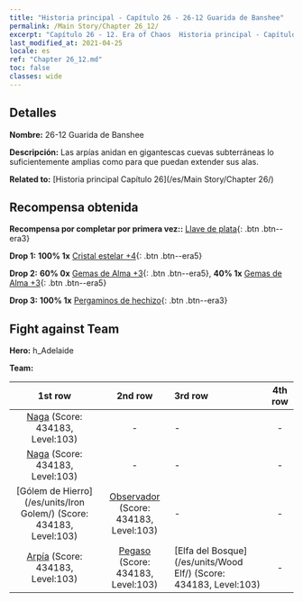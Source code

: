 ```yaml
---
title: "Historia principal - Capítulo 26 - 26-12 Guarida de Banshee"
permalink: /Main Story/Chapter 26_12/
excerpt: "Capítulo 26 - 12. Era of Chaos  Historia principal - Capítulo 26_12. 26-12 Guarida de Banshee"
last_modified_at: 2021-04-25
locale: es
ref: "Chapter 26_12.md"
toc: false
classes: wide
---
```


## Detalles

 **Nombre:** 26-12 Guarida de Banshee

 **Descripción:** Las arpías anidan en gigantescas cuevas subterráneas lo suficientemente amplias como para que puedan extender sus alas.

 **Related to:** [Historia principal Capítulo 26](/es/Main Story/Chapter 26/)

## Recompensa obtenida

 **Recompensa por completar por primera vez::** [Llave de plata](/ItemsES/con_693/){: .btn .btn--era3}

 **Drop 1:** **100% 1x** [Cristal estelar +4](/ItemsES/mat_94/){: .btn .btn--era5}

 **Drop 2:** **60% 0x** [Gemas de Alma +3](/ItemsES/mat_86/){: .btn .btn--era5}, **40% 1x** [Gemas de Alma +3](/ItemsES/mat_86/){: .btn .btn--era5}

 **Drop 3:** **100% 1x** [Pergaminos de hechizo](/ItemsES/con_694/){: .btn .btn--era3}


## Fight against Team
 **Hero:** h_Adelaide

 **Team:**


  | 1st row | 2nd row | 3rd row | 4th row |
  |:----:|:----:|:----|:----:|
  | [Naga](/es/units/Naga/) (Score: 434183, Level:103)  | - | - | - |
  | [Naga](/es/units/Naga/) (Score: 434183, Level:103)  | - | - | - |
  | [Gólem de Hierro](/es/units/Iron Golem/) (Score: 434183, Level:103)  | [Observador](/es/units/Beholder/) (Score: 434183, Level:103)  | - | - |
  | [Arpía](/es/units/Harpy/) (Score: 434183, Level:103)  | [Pegaso](/es/units/Pegasus/) (Score: 434183, Level:103)  | [Elfa del Bosque](/es/units/Wood Elf/) (Score: 434183, Level:103)  | - |


